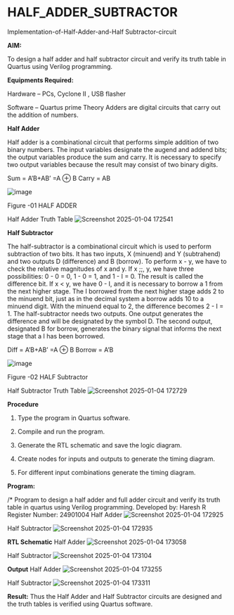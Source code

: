 # HALF_ADDER_SUBTRACTOR

Implementation-of-Half-Adder-and-Half Subtractor-circuit

**AIM:**

To design a half adder and half subtractor circuit and verify its truth table in Quartus using Verilog programming.

**Equipments Required:**

Hardware – PCs, Cyclone II , USB flasher 

Software – Quartus prime Theory Adders are digital circuits that carry out the addition of numbers.

**Half Adder**

Half adder is a combinational circuit that performs simple addition of two binary numbers. The input variables designate the augend and addend bits; the output variables produce the sum and carry. It is necessary to specify two output variables because the result may consist of two binary digits.

Sum = A’B+AB’ =A ⊕ B Carry = AB

![image](https://github.com/naavaneetha/HALF_ADDER_SUBTRACTOR/assets/154305477/bd4a0b2c-cdbc-4184-ab08-81578f121e1f)

Figure -01 HALF ADDER

Half Adder Truth Table
![Screenshot 2025-01-04 172541](https://github.com/user-attachments/assets/91ef0f89-7c75-4bde-82d1-8353bece241c)


**Half Subtractor**

The half-subtractor is a combinational circuit which is used to perform subtraction of two bits. It has two inputs, X (minuend) and Y (subtrahend) and two outputs D (difference) and B (borrow). To perform x - y, we have to check the relative magnitudes of x and y. If x ;;, y, we have three possibilities: 0 - 0 = 0, 1 - 0 = 1, and 1 - I = 0. The result is called the difference bit. If x < y, we have 0 - I, and it is necessary to borrow a 1 from the next higher stage. The I borrowed from the next higher stage adds 2 to the minuend bit, just as in the decimal system a borrow adds 10 to a minuend digit. With the minuend equal to 2, the difference becomes 2 - I = 1. The half-subtractor needs two outputs. One output generates the difference and will be designated by the symbol D. The second output, designated B for borrow, generates the binary signal that informs the next stage that a I has been borrowed. 

Diff = A’B+AB’ =A ⊕ B
Borrow = A’B

 ![image](https://github.com/naavaneetha/HALF_ADDER_SUBTRACTOR/assets/154305477/d76b099c-513f-4e7c-843a-e2fd028a531a)

Figure -02 HALF Subtractor

Half Subtractor Truth Table 
![Screenshot 2025-01-04 172729](https://github.com/user-attachments/assets/4633ab87-2cc9-48ef-b2df-f097da69e31b)


**Procedure**

1.	Type the program in Quartus software.

2.	Compile and run the program.

3.	Generate the RTL schematic and save the logic diagram.

4.	Create nodes for inputs and outputs to generate the timing diagram.

5.	For different input combinations generate the timing diagram.


**Program:**

/* Program to design a half adder and full adder circuit and verify its truth table in quartus using Verilog programming.
Developed by: Haresh R
Register Number: 24901004
Half Adder
![Screenshot 2025-01-04 172925](https://github.com/user-attachments/assets/6aa003e4-a21f-47c3-ad91-06e331f98fe7)

Half Subtractor 
![Screenshot 2025-01-04 172935](https://github.com/user-attachments/assets/3ce675c0-33ea-4774-84b9-563a0cb6ce30)

**RTL Schematic**
Half Adder
![Screenshot 2025-01-04 173058](https://github.com/user-attachments/assets/4159f376-87cb-46b1-ab2e-fb8232e70eec)

Half Subtractor
![Screenshot 2025-01-04 173104](https://github.com/user-attachments/assets/27fd5570-849e-4676-b415-b7d89c0774d8)

**Output**
Half Adder
![Screenshot 2025-01-04 173255](https://github.com/user-attachments/assets/cc618436-dfcb-4612-9937-d842d3f716df)

Half Subtractor
![Screenshot 2025-01-04 173311](https://github.com/user-attachments/assets/0629aa7f-3adf-4ac7-abf3-0d0ccaee0c3c)

**Result:**
Thus the Half Adder and Half Subtractor circuits are designed and the truth tables is verified using Quartus software.
